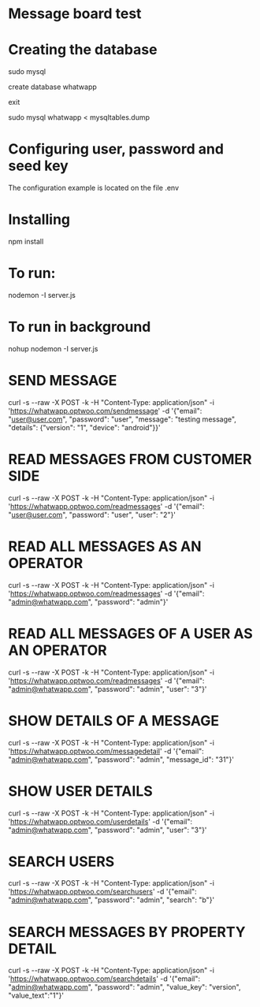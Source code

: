 # Message board test

# Creating the database
sudo mysql

create database whatwapp

exit

sudo mysql whatwapp < mysqltables.dump

# Configuring user, password and seed key
The configuration example is located on the file .env

# Installing
npm install

# To run:
nodemon -I server.js

# To run in background
nohup nodemon -I server.js

# SEND MESSAGE
curl -s --raw -X POST -k -H "Content-Type: application/json" -i 'https://whatwapp.optwoo.com/sendmessage' -d '{"email": "user@user.com", "password": "user", "message": "testing message", "details": {"version": "1", "device": "android"}}'

# READ MESSAGES FROM CUSTOMER SIDE
curl -s --raw -X POST -k -H "Content-Type: application/json" -i 'https://whatwapp.optwoo.com/readmessages' -d '{"email": "user@user.com", "password": "user", "user": "2"}'

# READ ALL MESSAGES AS AN OPERATOR
curl -s --raw -X POST -k -H "Content-Type: application/json" -i 'https://whatwapp.optwoo.com/readmessages' -d '{"email": "admin@whatwapp.com", "password": "admin"}'

# READ ALL MESSAGES OF A USER AS AN OPERATOR
curl -s --raw -X POST -k -H "Content-Type: application/json" -i 'https://whatwapp.optwoo.com/readmessages' -d '{"email": "admin@whatwapp.com", "password": "admin", "user": "3"}'

# SHOW DETAILS OF A MESSAGE
curl -s --raw -X POST -k -H "Content-Type: application/json" -i 'https://whatwapp.optwoo.com/messagedetail' -d '{"email": "admin@whatwapp.com", "password": "admin", "message_id": "31"}'

# SHOW USER DETAILS
curl -s --raw -X POST -k -H "Content-Type: application/json" -i 'https://whatwapp.optwoo.com/userdetails' -d '{"email": "admin@whatwapp.com", "password": "admin", "user": "3"}'

# SEARCH USERS
curl -s --raw -X POST -k -H "Content-Type: application/json" -i 'https://whatwapp.optwoo.com/searchusers' -d '{"email": "admin@whatwapp.com", "password": "admin", "search": "b"}'

# SEARCH MESSAGES BY PROPERTY DETAIL
curl -s --raw -X POST -k -H "Content-Type: application/json" -i 'https://whatwapp.optwoo.com/searchdetails' -d '{"email": "admin@whatwapp.com", "password": "admin", "value_key": "version", "value_text":"1"}'
